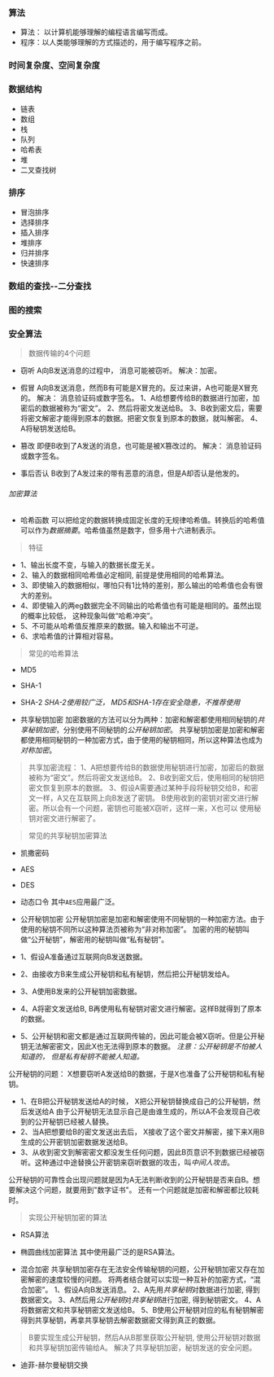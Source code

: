 ### 算法
- 算法： 以计算机能够理解的编程语言编写而成。
- 程序：以人类能够理解的方式描述的，用于编写程序之前。


### 时间复杂度、空间复杂度



### 数据结构

- 链表
- 数组
- 栈
- 队列
- 哈希表
- 堆
- 二叉查找树

### 排序
- 冒泡排序
- 选择排序
- 插入排序
- 堆排序
- 归并排序
- 快速排序

### 数组的查找--二分查找

### 图的搜索

### 安全算法

> 数据传输的4个问题
- 窃听
A向B发送消息的过程中， 消息可能被窃听。
解决：加密。

- 假冒
A向B发送消息，然而B有可能是X冒充的。反过来讲，A也可能是X冒充的。
解决： 消息验证码或数字签名。
1、A给想要传给B的数据进行加密，加密后的数据被称为“密文”。
2、然后将密文发送给B。
3、B收到密文后，需要将密文解密才能得到原本的数据。把密文恢复到原本的数据，就叫解密。
4、A将秘钥发送给B。
- 篡改
即便B收到了A发送的消息，也可能是被X篡改过的。
解决： 消息验证码或数字签名。

- 事后否认
B收到了A发过来的带有恶意的消息，但是A却否认是他发的。

###### 加密算法
- 哈希函数
可以把给定的数据转换成固定长度的无规律哈希值。转换后的哈希值可以作为*数据摘要*。哈希值虽然是数字，但多用十六进制表示。

> 特征
- 1、输出长度不变，与输入的数据长度无关。
- 2、输入的数据相同哈希值必定相同, 前提是使用相同的哈希算法。
- 3、即使输入的数据相似，哪怕只有1比特的差别，那么输出的哈希值也会有很大的差别。
- 4、即使输入的两eg数据完全不同输出的哈希值也有可能是相同的。虽然出现的概率比较低， 这种现象叫做“哈希冲突”。
- 5、不可能从哈希值反推原来的数据。输入和输出不可逆。
- 6、求哈希值的计算相对容易。

> 常见的哈希算法
- MD5
- SHA-1
- SHA-2
*SHA-2使用较广泛， MD5和SHA-1存在安全隐患，不推荐使用*



- 共享秘钥加密
加密数据的方法可以分为两种：加密和解密都使用相同秘钥的*共享秘钥加密*，分别使用不同秘钥的*公开秘钥加密*。
共享秘钥加密是加密和解密都使用相同秘钥的一种加密方式，由于使用的秘钥相同，所以这种算法也成为*对称加密*。

> 共享加密流程：
1、A把想要传给B的数据使用秘钥进行加密，加密后的数据被称为“密文”。然后将密文发送给B。
2、B收到密文后，使用相同的秘钥把密文恢复到原本的数据。
3、假设A需要通过某种手段将秘钥交给B，和密文一样，A又在互联网上向B发送了密钥。
B使用收到的密钥对密文进行解密。所以会有一个问题，密钥也可能被X窃听，这样一来，X也可以
使用秘钥对密文进行解密了。

> 常见的共享秘钥加密算法
- 凯撒密码
- AES
- DES
- 动态口令
其中`AES`应用最广泛。


- 公开秘钥加密
公开秘钥加密是加密和解密使用不同秘钥的一种加密方法。由于使用的秘钥不同所以这种算法页被称为“非对称加密”。
加密的用的秘钥叫做“公开秘钥”，解密用的秘钥叫做“私有秘钥”。

- 1、假设A准备通过互联网向B发送数据。
- 2、由接收方B来生成公开秘钥和私有秘钥，然后把公开秘钥发给A。
- 3、A使用B发来的公开秘钥加密数据。
- 4、A将密文发送给B, B再使用私有秘钥对密文进行解密。这样B就得到了原本的数据。
- 5、公开秘钥和密文都是通过互联网传输的，因此可能会被X窃听。但是公开秘钥无法解密密文，因此X也无法得到原本的数据。 
*注意：公开秘钥是不怕被人知道的， 但是私有秘钥不能被人知道。*

公开秘钥的问题：
X想要窃听A发送给B的数据，于是X也准备了公开秘钥和私有秘钥。
- 1、在B把公开秘钥发送给A的时候， X把公开秘钥替换成自己的公开秘钥，然后发送给A
    由于公开秘钥无法显示自己是由谁生成的，所以A不会发现自己收到的公开秘钥已经被人替换。
- 2、当A把想要给B的密文发送出去后， X接收了这个密文并解密，接下来X用B生成的公开密钥加密数据发送给B。
- 3、从收到密文到解密密文都没发生任何问题，因此B页意识不到数据已经被窃听。这种通过中途替换公开密钥来窃听数据的攻击，叫*中间人攻击*。

公开秘钥的可靠性会出现问题就是因为A无法判断收到的公开秘钥是否来自B。想要解决这个问题，就要用到"数字证书"。
还有一个问题就是加密和解密都比较耗时。


> 实现公开秘钥加密的算法
- RSA算法
- 椭圆曲线加密算法
其中使用最广泛的是RSA算法。


- 混合加密
共享秘钥加密存在无法安全传输秘钥的问题，公开秘钥加密又存在加密解密的速度较慢的问题。
将两者结合就可以实现一种互补的加密方式，“混合加密”。
1、假设A向B发送消息。
2、A先用*共享秘钥*对数据进行加密, 得到数据密文。
3、A然后用*公开秘钥*对*共享秘钥*进行加密, 得到秘钥密文。
4、A将数据密文和共享秘钥密文发送给B。
5、B使用公开秘钥对应的私有秘钥解密得到共享秘钥，再拿共享秘钥去解密数据密文得到真正的数据。

> B要实现生成公开秘钥，然后A从B那里获取公开秘钥, 使用公开秘钥对数据和共享秘钥加密传输给A。
 解决了共享秘钥加密，秘钥发送的安全问题。

- 迪菲-赫尔曼秘钥交换



































